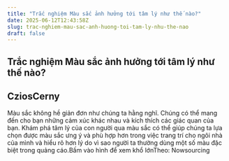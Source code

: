 ```yaml
---
title: "Trắc nghiệm Màu sắc ảnh hưởng tới tâm lý như thế nào?"
date: 2025-06-12T12:43:58Z
slug: trac-nghiem-mau-sac-anh-huong-toi-tam-ly-nhu-the-nao
draft: false
---
```


## Trắc nghiệm Màu sắc ảnh hưởng tới tâm lý như thế nào?

## CziosCerny

Màu sắc không hề giản đơn như chúng ta hằng nghĩ. Chúng có thể mang đến cho bạn những cảm xúc khác nhau và kích thích các giác quan của bạn. Khám phá tâm lý của con người qua màu sắc có thể giúp chúng ta lựa chọn được màu sắc ưng ý và phù hợp hơn trong việc trang trí cho ngôi nhà của mình và hiểu rõ hơn lý do vì sao người ta thường dùng một số màu đặc biệt trong quảng cáo.​​Bấm vào hình để xem khổ lớn​Theo: Nowsourcing​